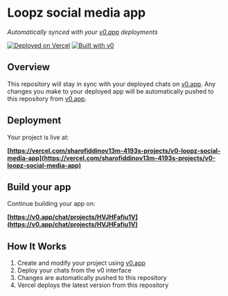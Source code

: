 # Loopz social media app

*Automatically synced with your [v0.app](https://v0.app) deployments*

[![Deployed on Vercel](https://img.shields.io/badge/Deployed%20on-Vercel-black?style=for-the-badge&logo=vercel)](https://vercel.com/sharofiddinov13m-4193s-projects/v0-loopz-social-media-app)
[![Built with v0](https://img.shields.io/badge/Built%20with-v0.app-black?style=for-the-badge)](https://v0.app/chat/projects/HVJHFafiu1V)

## Overview

This repository will stay in sync with your deployed chats on [v0.app](https://v0.app).
Any changes you make to your deployed app will be automatically pushed to this repository from [v0.app](https://v0.app).

## Deployment

Your project is live at:

**[https://vercel.com/sharofiddinov13m-4193s-projects/v0-loopz-social-media-app](https://vercel.com/sharofiddinov13m-4193s-projects/v0-loopz-social-media-app)**

## Build your app

Continue building your app on:

**[https://v0.app/chat/projects/HVJHFafiu1V](https://v0.app/chat/projects/HVJHFafiu1V)**

## How It Works

1. Create and modify your project using [v0.app](https://v0.app)
2. Deploy your chats from the v0 interface
3. Changes are automatically pushed to this repository
4. Vercel deploys the latest version from this repository